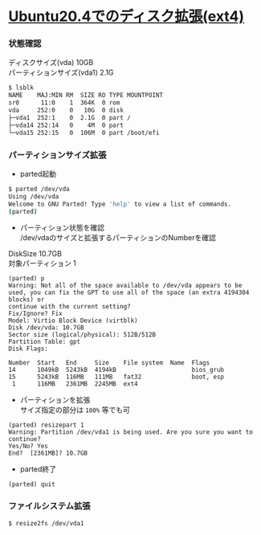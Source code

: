 
# [Ubuntu20.4でのディスク拡張(ext4)](https://marimelon.github.io/knowledge/note/linux/expand_disk_ubuntu20.4)

### 状態確認
ディスクサイズ(vda) 10GB  
パーティションサイズ(vda1) 2.1G
```sh
$ lsblk
NAME    MAJ:MIN RM  SIZE RO TYPE MOUNTPOINT
sr0      11:0    1  364K  0 rom
vda     252:0    0   10G  0 disk
├─vda1  252:1    0  2.1G  0 part /
├─vda14 252:14   0    4M  0 part
└─vda15 252:15   0  106M  0 part /boot/efi
```

### パーティションサイズ拡張
- parted起動
```sh
$ parted /dev/vda
Using /dev/vda
Welcome to GNU Parted! Type 'help' to view a list of commands.
(parted)
```

- パーティション状態を確認  
/dev/vdaのサイズと拡張するパーティションのNumberを確認  
  
DiskSize 10.7GB  
対象パーティション 1
```
(parted) p
Warning: Not all of the space available to /dev/vda appears to be used, you can fix the GPT to use all of the space (an extra 4194304 blocks) or
continue with the current setting?
Fix/Ignore? Fix
Model: Virtio Block Device (virtblk)
Disk /dev/vda: 10.7GB
Sector size (logical/physical): 512B/512B
Partition Table: gpt
Disk Flags:

Number  Start   End     Size    File system  Name  Flags
14      1049kB  5243kB  4194kB                     bios_grub
15      5243kB  116MB   111MB   fat32              boot, esp
 1      116MB   2361MB  2245MB  ext4
```

- パーティションを拡張  
サイズ指定の部分は `100%` 等でも可
```
(parted) resizepart 1
Warning: Partition /dev/vda1 is being used. Are you sure you want to continue?
Yes/No? Yes
End?  [2361MB]? 10.7GB
```

- parted終了
```
(parted) quit
```

### ファイルシステム拡張
```sh
$ resize2fs /dev/vda1
```